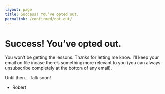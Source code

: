 ```yaml
---
layout: page
title: Success! You’ve opted out.
permalink: /confirmed/opt-out/
---
```


# Success! You’ve opted out.

You won’t be getting the lessons. Thanks for letting me know. I’ll keep your email on file incase there’s something more relevant to you (you can always unsubscribe completely at the bottom of any email).

Until then… Talk soon!

- Robert